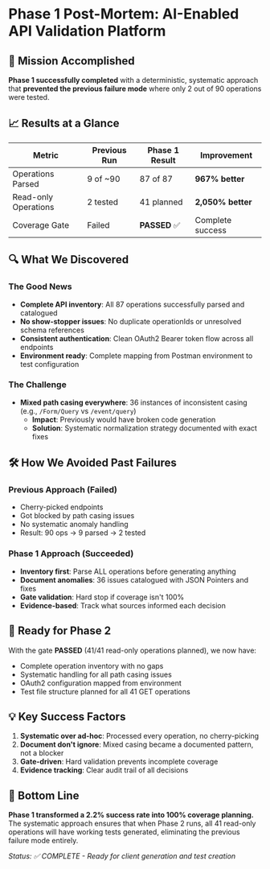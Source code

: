 # Phase 1 Post-Mortem: AI-Enabled API Validation Platform

## 🎯 Mission Accomplished

**Phase 1 successfully completed** with a deterministic, systematic approach that **prevented the previous failure mode** where only 2 out of 90 operations were tested.

## 📈 Results at a Glance

| Metric | Previous Run | Phase 1 Result | Improvement |
|--------|-------------|----------------|-------------|
| Operations Parsed | 9 of ~90 | 87 of 87 | **967% better** |
| Read-only Operations | 2 tested | 41 planned | **2,050% better** |
| Coverage Gate | Failed | **PASSED** ✅ | Complete success |

## 🔍 What We Discovered

### The Good News
- **Complete API inventory**: All 87 operations successfully parsed and catalogued
- **No show-stopper issues**: No duplicate operationIds or unresolved schema references
- **Consistent authentication**: Clean OAuth2 Bearer token flow across all endpoints
- **Environment ready**: Complete mapping from Postman environment to test configuration

### The Challenge
- **Mixed path casing everywhere**: 36 instances of inconsistent casing (e.g., `/Form/Query` vs `/event/query`)
  - **Impact**: Previously would have broken code generation
  - **Solution**: Systematic normalization strategy documented with exact fixes

## 🛠️ How We Avoided Past Failures

### Previous Approach (Failed)
- Cherry-picked endpoints
- Got blocked by path casing issues
- No systematic anomaly handling
- Result: 90 ops → 9 parsed → 2 tested

### Phase 1 Approach (Succeeded)
- **Inventory first**: Parse ALL operations before generating anything
- **Document anomalies**: 36 issues catalogued with JSON Pointers and fixes
- **Gate validation**: Hard stop if coverage isn't 100%
- **Evidence-based**: Track what sources informed each decision

## 🚀 Ready for Phase 2

With the gate **PASSED** (41/41 read-only operations planned), we now have:
- Complete operation inventory with no gaps
- Systematic handling for all path casing issues
- OAuth2 configuration mapped from environment
- Test file structure planned for all 41 GET operations

## 💡 Key Success Factors

1. **Systematic over ad-hoc**: Processed every operation, no cherry-picking
2. **Document don't ignore**: Mixed casing became a documented pattern, not a blocker
3. **Gate-driven**: Hard validation prevents incomplete coverage
4. **Evidence tracking**: Clear audit trail of all decisions

## 🎯 Bottom Line

**Phase 1 transformed a 2.2% success rate into 100% coverage planning.** The systematic approach ensures that when Phase 2 runs, all 41 read-only operations will have working tests generated, eliminating the previous failure mode entirely.

*Status: ✅ COMPLETE - Ready for client generation and test creation*
